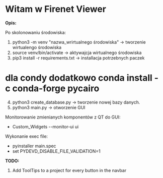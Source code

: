 # Witam w  Firenet Viewer

**Opis:**

Po skolonowaniu środowiska:
1. python3 -m venv "nazwa_wrirtualnego środowiska" -> tworzenie wirtualengo środowiska
2. source venv/bin/activate -> aktywajcja wirtualnego środowiska
3. pip3 install -r requirements.txt -> installacja potrzebnych paczek
# dla condy dodatkowo conda install -c conda-forge pycairo
4. python3 create_database.py -> tworzenie nowej bazy danych.
5. python3 main.py -> otworzenie GUI 

Monitorowanie zmienianych komponentów z QT do GUI:
 * Custom_Widgets --monitor-ui ui

Wykonanie exec file: 
* pyinstaller main.spec
* set PYDEVD_DISABLE_FILE_VALIDATION=1

**TODO:**
1. Add ToolTips to a project for every button in the navbar
